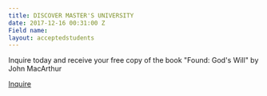 ```yaml
---
title: DISCOVER MASTER'S UNIVERSITY
date: 2017-12-16 00:31:00 Z
Field name: 
layout: acceptedstudents
---
```


Inquire today and receive your free copy of the book "Found: God's Will" by John MacArthur

[Inquire](https://masters.tfaforms.net/217737)